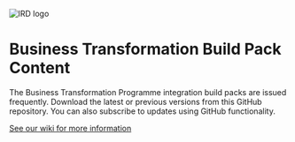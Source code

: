 ![IRD logo](http://meetus.online/sdlu/index_files/irdlogo.gif)
# Business Transformation Build Pack Content

The Business Transformation Programme integration build packs are issued frequently. Download the latest or previous versions from this GitHub repository. You can also subscribe to updates using GitHub functionality.

[See our wiki for more information](https://github.com/InlandRevenue/Gateway-Services/blob/master/README.md/wiki)

 
